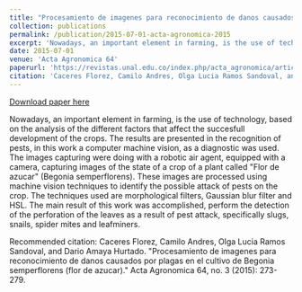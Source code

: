 ```yaml
---
title: "Procesamiento de imagenes para reconocimiento de danos causados por plagas en el cultivo de Begonia semperflorens (flor de azucar)"
collection: publications
permalink: /publication/2015-07-01-acta-agronomica-2015
excerpt: 'Nowadays, an important element in farming, is the use of technology, based on the analysis of the different factors that affect the succesfull development of the crops. The results are presented in the recognition of pests, in this work a computer machine vision, as a diagnostic was used. The images capturing were doing with a robotic air agent, equipped with a camera, capturing images of the state of a crop of a plant called &quot;Flor de azucar&quot;  (Begonia semperflorens). These images are processed using machine vision techniques to identify the possible attack of pests on the crop. The techniques used are morphological filters, Gaussian blur filter and HSL. The main result of this work was accomplished, perform the detection of the perforation of the leaves as a result of pest attack, specifically slugs, snails, spider mites and leafminers.'
date: 2015-07-01
venue: 'Acta Agronomica 64'
paperurl: 'https://revistas.unal.edu.co/index.php/acta_agronomica/article/view/42657/53028'
citation: 'Caceres Florez, Camilo Andres, Olga Lucia Ramos Sandoval, and Dario Amaya Hurtado. &quot;Procesamiento de imagenes para reconocimiento de danos causados por plagas en el cultivo de Begonia semperflorens (flor de azucar).&quot; Acta Agronomica 64, no. 3 (2015): 273-279.'
---
```


<a href='https://revistas.unal.edu.co/index.php/acta_agronomica/article/view/42657/53028'>Download paper here</a>

Nowadays, an important element in farming, is the use of technology, based on the analysis of the different factors that affect the succesfull development of the crops. The results are presented in the recognition of pests, in this work a computer machine vision, as a diagnostic was used. The images capturing were doing with a robotic air agent, equipped with a camera, capturing images of the state of a crop of a plant called &quot;Flor de azucar&quot;  (Begonia semperflorens). These images are processed using machine vision techniques to identify the possible attack of pests on the crop. The techniques used are morphological filters, Gaussian blur filter and HSL. The main result of this work was accomplished, perform the detection of the perforation of the leaves as a result of pest attack, specifically slugs, snails, spider mites and leafminers.

Recommended citation: Caceres Florez, Camilo Andres, Olga Lucia Ramos Sandoval, and Dario Amaya Hurtado. "Procesamiento de imagenes para reconocimiento de danos causados por plagas en el cultivo de Begonia semperflorens (flor de azucar)." Acta Agronomica 64, no. 3 (2015): 273-279.
